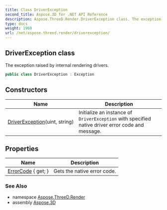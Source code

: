```yaml
---
title: Class DriverException
second_title: Aspose.3D for .NET API Reference
description: Aspose.ThreeD.Render.DriverException class. The exception raised by internal rendering drivers
type: docs
weight: 1960
url: /net/aspose.threed.render/driverexception/
---
```

## DriverException class

The exception raised by internal rendering drivers.

```csharp
public class DriverException : Exception
```

## Constructors

| Name | Description |
| --- | --- |
| [DriverException](driverexception/)(uint, string) | Initialize an instance of `DriverException` with specified native driver error code and message. |

## Properties

| Name | Description |
| --- | --- |
| [ErrorCode](../../aspose.threed.render/driverexception/errorcode/) { get; } | Gets the native error code. |

### See Also

* namespace [Aspose.ThreeD.Render](../../aspose.threed.render/)
* assembly [Aspose.3D](../../)


